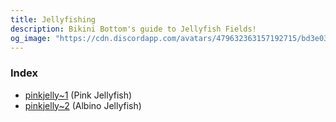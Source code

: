 ```yaml
---
title: Jellyfishing
description: Bikini Bottom's guide to Jellyfish Fields!
og_image: "https://cdn.discordapp.com/avatars/479632363157192715/bd3e03f2da2a9bbc768cec6b20ed9d89.webp?size=1024"
---
```


### Index

- [pinkjelly~1](./pinkjelly~1) \(Pink Jellyfish\)
- [pinkjelly~2](./pinkjelly~2) \(Albino Jellyfish\)

